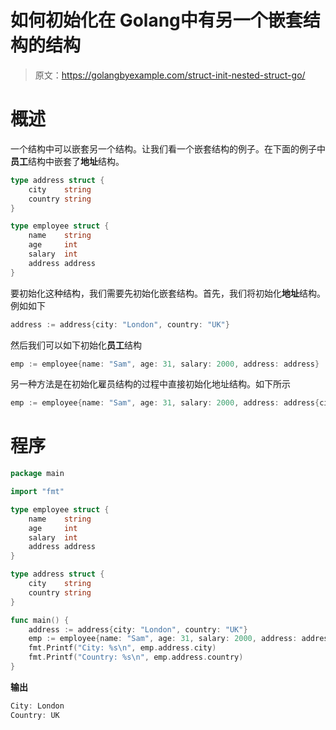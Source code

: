 # 如何初始化在 Golang中有另一个嵌套结构的结构

> 原文：<https://golangbyexample.com/struct-init-nested-struct-go/>

# **概述**

一个结构中可以嵌套另一个结构。让我们看一个嵌套结构的例子。在下面的例子中**员工**结构中嵌套了**地址**结构。

```go
type address struct {
    city    string
    country string
}

type employee struct {
    name    string
    age     int
    salary  int
    address address
}
```

要初始化这种结构，我们需要先初始化嵌套结构。首先，我们将初始化**地址**结构。例如如下

```go
address := address{city: "London", country: "UK"}
```

然后我们可以如下初始化**员工**结构

```go
emp := employee{name: "Sam", age: 31, salary: 2000, address: address}
```

另一种方法是在初始化雇员结构的过程中直接初始化地址结构。如下所示

```go
emp := employee{name: "Sam", age: 31, salary: 2000, address: address{city: "London", country: "UK"}}
```

# **程序**

```go
package main

import "fmt"

type employee struct {
    name    string
    age     int
    salary  int
    address address
}

type address struct {
    city    string
    country string
}

func main() {
    address := address{city: "London", country: "UK"}
    emp := employee{name: "Sam", age: 31, salary: 2000, address: address}
    fmt.Printf("City: %s\n", emp.address.city)
    fmt.Printf("Country: %s\n", emp.address.country)
}
```

**输出**

```go
City: London
Country: UK
```